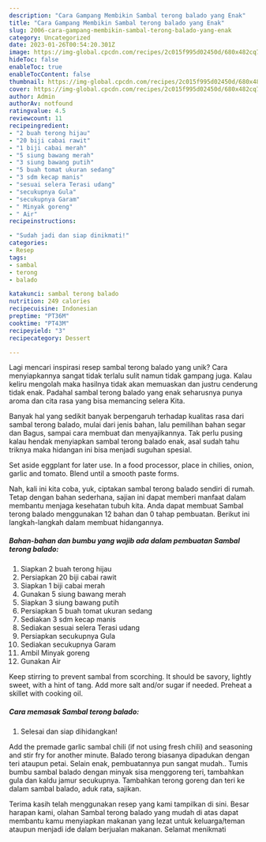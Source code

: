 ```yaml
---
description: "Cara Gampang Membikin Sambal terong balado yang Enak"
title: "Cara Gampang Membikin Sambal terong balado yang Enak"
slug: 2006-cara-gampang-membikin-sambal-terong-balado-yang-enak
category: Uncategorized
date: 2023-01-26T00:54:20.301Z
image: https://img-global.cpcdn.com/recipes/2c015f995d02450d/680x482cq70/sambal-terong-balado-foto-resep-utama.jpg
hideToc: false
enableToc: true
enableTocContent: false
thumbnail: https://img-global.cpcdn.com/recipes/2c015f995d02450d/680x482cq70/sambal-terong-balado-foto-resep-utama.jpg
cover: https://img-global.cpcdn.com/recipes/2c015f995d02450d/680x482cq70/sambal-terong-balado-foto-resep-utama.jpg
author: Admin
authorAv: notfound
ratingvalue: 4.5
reviewcount: 11
recipeingredient:
- "2 buah terong hijau"
- "20 biji cabai rawit"
- "1 biji cabai merah"
- "5 siung bawang merah"
- "3 siung bawang putih"
- "5 buah tomat ukuran sedang"
- "3 sdm kecap manis"
- "sesuai selera Terasi udang"
- "secukupnya Gula"
- "secukupnya Garam"
- " Minyak goreng"
- " Air"
recipeinstructions:

- "Sudah jadi dan siap dinikmati!"
categories:
- Resep
tags:
- sambal
- terong
- balado

katakunci: sambal terong balado 
nutrition: 249 calories
recipecuisine: Indonesian
preptime: "PT36M"
cooktime: "PT43M"
recipeyield: "3"
recipecategory: Dessert

---
```





Lagi mencari inspirasi resep sambal terong balado yang unik? Cara menyiapkannya sangat tidak terlalu sulit namun tidak gampang juga. Kalau keliru mengolah maka hasilnya tidak akan memuaskan dan justru cenderung tidak enak. Padahal sambal terong balado yang enak seharusnya punya aroma dan cita rasa yang bisa memancing selera Kita.





Banyak hal yang sedikit banyak berpengaruh terhadap kualitas rasa dari sambal terong balado, mulai dari jenis bahan, lalu pemilihan bahan segar dan Bagus, sampai cara membuat dan menyajikannya. Tak perlu pusing kalau hendak menyiapkan sambal terong balado enak,      asal sudah tahu triknya maka hidangan ini bisa menjadi suguhan spesial.














Set aside eggplant for later use. In a food processor, place in chilies, onion, garlic and tomato. Blend until a smooth paste forms.






Nah, kali ini kita coba, yuk, ciptakan sambal terong balado sendiri di rumah. Tetap dengan bahan sederhana, sajian ini dapat memberi manfaat dalam membantu menjaga kesehatan tubuh kita. Anda dapat membuat Sambal terong balado menggunakan 12 bahan dan 0 tahap pembuatan. Berikut ini langkah-langkah dalam membuat hidangannya.

<!--inarticleads1-->

##### Bahan-bahan dan bumbu yang wajib ada dalam pembuatan Sambal terong balado:

1. Siapkan 2 buah terong hijau
1. Persiapkan 20 biji cabai rawit
1. Siapkan 1 biji cabai merah
1. Gunakan 5 siung bawang merah
1. Siapkan 3 siung bawang putih
1. Persiapkan 5 buah tomat ukuran sedang
1. Sediakan 3 sdm kecap manis
1. Sediakan sesuai selera Terasi udang
1. Persiapkan secukupnya Gula
1. Sediakan secukupnya Garam
1. Ambil  Minyak goreng
1. Gunakan  Air


Keep stirring to prevent sambal from scorching. It should be savory, lightly sweet, with a hint of tang. Add more salt and/or sugar if needed. Preheat a skillet with cooking oil. 

<!--inarticleads2-->

##### Cara memasak Sambal terong balado:


1. Selesai dan siap dihidangkan!

Add the premade garlic sambal chili (if not using fresh chili) and seasoning and stir fry for another minute. Balado terong biasanya dipadukan dengan teri ataupun petai. Selain enak, pembuatannya pun sangat mudah.. Tumis bumbu sambal balado dengan minyak sisa menggoreng teri, tambahkan gula dan kaldu jamur secukupnya. Tambahkan terong goreng dan teri ke dalam sambal balado, aduk rata, sajikan. 

Terima kasih telah menggunakan resep yang kami tampilkan di sini. Besar harapan kami, olahan Sambal terong balado yang mudah di atas dapat membantu kamu menyiapkan makanan yang lezat untuk keluarga/teman ataupun menjadi ide dalam berjualan makanan. Selamat menikmati
